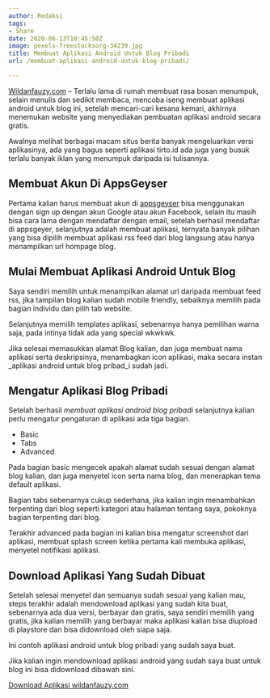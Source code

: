 ```yaml
---
author: Redaksi
tags:
- Share
date: 2020-06-13T10:45:50Z
image: pexels-freestocksorg-34239.jpg
title: Membuat Aplikasi Android Untuk Blog Pribadi
url: /membuat-aplikasi-android-untuk-blog-pribadi/

---
```


[Wildanfauzy.com](https://wildanfauzy.com/) &#8211; Terlalu lama di rumah membuat rasa bosan menumpuk, selain menulis dan sedikit membaca, mencoba iseng membuat aplikasi android untuk blog ini, setelah mencari-cari kesana kemari, akhirnya menemukan website yang menyediakan pembuatan aplikasi android secara gratis.

Awalnya melihat berbagai macam situs berita banyak mengeluarkan versi aplikasinya, ada yang bagus seperti aplikasi tirto.id ada juga yang busuk terlalu banyak iklan yang menumpuk daripada isi tulisannya.

## Membuat Akun Di AppsGeyser

Pertama kalian harus membuat akun di <a rel="noreferrer noopener" href="https://appsgeyser.com/" target="_blank">appsgeyser</a> bisa menggunakan dengan sign up dengan akun Google atau akun Facebook, selain itu masih bisa cara lama dengan mendaftar dengan email, setelah berhasil mendaftar di appsgeyer, selanjutnya adalah membuat aplikasi, ternyata banyak pilihan yang bisa dipilih membuat aplikasi rss feed dari blog langsung atau hanya menampilkan url hompage blog.

## Mulai Membuat Aplikasi Android Untuk Blog

Saya sendiri memilih untuk menampilkan alamat url daripada membuat feed rss, jika tampilan blog kalian sudah mobile friendly, sebaiknya memilih pada bagian individu dan pilih tab website.

Selanjutnya memilih templates aplikasi, sebenarnya hanya pemilihan warna saja, pada intinya tidak ada yang special wkwkwk.

Jika selesai memasukkan alamat Blog kalian, dan juga membuat nama aplikasi serta deskripsinya, menambagkan icon aplikasi, maka secara instan _aplikasi android untuk blog pribad_i sudah jadi. 

## Mengatur Aplikasi Blog Pribadi

Setelah berhasil _membuat aplikasi android blog pribadi_ selanjutnya kalian perlu mengatur pengaturan di aplikasi ada tiga bagian.

  * Basic
  * Tabs 
  * Advanced

Pada bagian basic mengecek apakah alamat sudah sesuai dengan alamat blog kalian, dan juga menyetel icon serta nama blog, dan menerapkan tema default aplikasi.

Bagian tabs sebenarnya cukup sederhana, jika kalian ingin menambahkan terpenting dari blog seperti kategori atau halaman tentang saya, pokoknya bagian terpenting dari blog.

Terakhir advanced pada bagian ini kalian bisa mengatur screenshot dari aplikasi, membuat splash screen ketika pertama kali membuka aplikasi, menyetel notifikasi aplikasi.

## Download Aplikasi Yang Sudah Dibuat

Setelah selesai menyetel dan semuanya sudah sesuai yang kalian mau, steps terakhir adalah mendownload aplikasi yang sudah kita buat, sebenarnya ada dua versi, berbayar dan gratis, saya sendiri memilih yang gratis, jika kalian memilih yang berbayar maka aplikasi kalian bisa diupload di playstore dan bisa didownload oleh siapa saja.

Ini contoh aplikasi android untuk blog pribadi yang sudah saya buat.

Jika kalian ingin mendownload aplikasi android yang sudah saya buat untuk blog ini bisa didownload dibawah sini.

<div class="wp-block-buttons">
  <div class="wp-block-button">
    <a class="wp-block-button__link" href="https://wildanfauzy.com/blog.apk" style="border-radius:4px">Download Aplikasi wildanfauzy.com</a>
  </div>
</div>